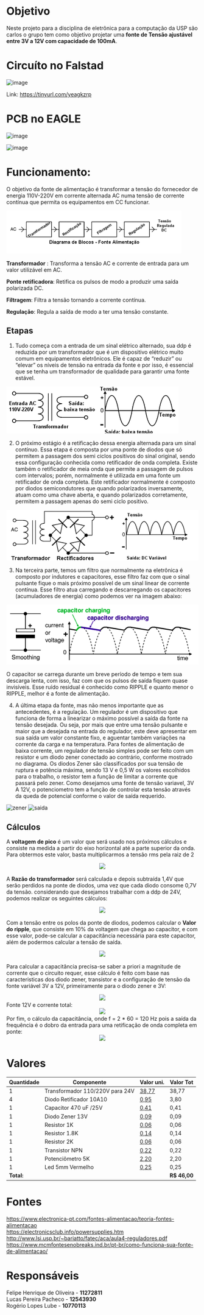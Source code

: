 # Objetivo
Neste projeto para a disciplina de eletrônica para a computação da USP são carlos o grupo tem como objetivo projetar uma **fonte de Tensão ajustável entre 3V a 12V com capacidade de 100mA**.


# Circuíto no Falstad

![image](https://user-images.githubusercontent.com/40775728/127394548-27aeaccc-823f-42af-9d27-d8015510fe8b.png)

Link: https://tinyurl.com/yeagkzrp

# PCB  no EAGLE

![image](https://user-images.githubusercontent.com/40775728/127395495-bd349569-73a3-4966-a399-553951ae09e4.png)

![image](https://user-images.githubusercontent.com/40775728/127395486-5e6e6994-fcf1-40e9-adc0-462599a11cdd.png)


# Funcionamento:
O objetivo da fonte de alimentação é transformar a tensão do fornecedor de energia 110V-220V em
corrente alternada AC numa tensão de corrente contínua que permita os equipamentos em CC funcionar.

![Diagrama](fonte.png)

 **Transformador** : Transforma a tensão AC e corrente de entrada para um valor utilizável em AC.
 
 **Ponte retificadora**: Retifica os pulsos de modo a produzir uma saída polarizada DC.
 
 **Filtragem**: Filtra a tensão tornando a corrente contínua.
 
 **Regulação**: Regula a saída de modo a ter uma tensão constante.
 
 ## Etapas
 
 1. Tudo começa com a entrada de um sinal elétrico alternado, sua ddp é reduzida 
por um transformador que é um dispositivo elétrico muito comum em equipamentos eletrônicos. Ele
é capaz de “reduzir” ou “elevar” os níveis de tensão na entrada da fonte e por isso, é essencial que se
tenha um transformador de qualidade para garantir uma fonte estável.
 
 ![Transformador](trans.png)

2. O próximo estágio é a retificação dessa energia alternada para um sinal contínuo. Essa etapa é
composta por uma ponte de diodos que só permitem a passagem dos semi ciclos positivos do sinal
original, sendo essa configuração conhecida como retificador de onda completa.
Existe também o retificador de meia onda que permite a passagem de pulsos com intervalos; porém, normalmente é
utilizada em uma fonte um retificador de onda completa. Este retificador normalmente é composto
por diodos semicondutores que quando polarizados inversamente, atuam como uma chave aberta, e
quando polarizados corretamente, permitem a passagem apenas do semi ciclo positivo.


![Ponte de Diodo](pontediodo.png)

3. Na terceira parte, temos um filtro que normalmente na eletrônica é composto por indutores e capacitores, esse filtro faz com que o sinal pulsante fique o mais próximo possível de um sinal linear
de corrente contínua. Esse filtro atua carregando e descarregando os capacitores (acumuladores de
energia) como podemos ver na imagem abaixo:

![Capacitor](smoothing.png)

O capacitor se carrega durante um breve período de tempo e tem sua descarga lenta, com isso, faz
com que os pulsos de saída fiquem quase invisíveis. Esse ruído residual é conhecido como RIPPLE e
quanto menor o RIPPLE, melhor é a fonte de alimentação.

4. A última etapa da fonte, mas não menos importante que as antecedentes, é a regulação. Um regulador é um dispositivo que funciona de forma a linearizar o máximo possível a saída da fonte na tensão desejada. Ou seja, por mais que entre uma tensão pulsante e maior que a desejada na entrada do regulador, este deve
apresentar em sua saída um valor constante fixo, e aguentar também variações na corrente da carga e na temperatura. Para fontes de alimentação de baixa corrente, um regulador de tensão simples pode ser feito com um resistor e um diodo zener conectado ao contrário, conforme mostrado no diagrama. Os diodos Zener são classificados por sua tensão de ruptura e potência máxima, sendo 13 V e 0,5 W os valores escolhidos para o trabalho, o resistor tem a função de limitar a corrente que passará pelo zener. Como desejamos uma fonte de tensão variavel, 3V A 12V, o potenciometro tem a função de controlar esta tensão através da queda de potencial conforme o valor de saída requerido.

![zener](https://user-images.githubusercontent.com/74382355/127528233-a05d374a-ca49-4e0c-a685-cfdf381e7d65.png)
![saida](https://user-images.githubusercontent.com/74382355/127528344-8c2eec20-6a56-4b04-b3ef-52727e209932.png)


## Cálculos

A **voltagem de pico** é um valor que será usado nos próximos cálculos e consiste na medida a partir do eixo horizontal até a parte superior da onda.
Para obtermos este valor, basta multiplicarmos a tensão rms pela raiz de 2

<div align="center">
  <img src="https://user-images.githubusercontent.com/40775728/127389512-57b6bed9-d66f-4ec5-b177-948a7d1a3984.PNG">
</div>

A **Razão do transformador** será calculada e depois subtraída 1,4V que serão perdidos na ponte de diodos, uma vez que cada diodo consome 0,7V da tensão.
considerando que desejamos trabalhar com a ddp de 24V, podemos realizar os seguintes cálculos:
<div align="center">
  <img src="https://user-images.githubusercontent.com/74382355/127529424-912535fb-3b80-4e0a-ab16-575239e70177.png"/>
</div>


Com a tensão entre os polos da ponte de diodos, podemos calcular o **Valor do ripple**, que consiste em 10% da voltagem que chega ao capacitor, e com esse valor,
pode-se calcular a capacitância necessária para este capacitor, além de podermos calcular a tensão de saída.

<div align="center">
  <img src="https://user-images.githubusercontent.com/40775728/127390350-9ecf187e-195b-409e-bbc9-6ca64faded9b.PNG"/>
</div>

Para calcular a capacitância precisa-se saber a priori a magnitude de corrente que o circuito requer, esse cálculo é feito com base nas caracteristicas dos diodo zener, transistor e a configuração de tensão da fonte variável 3V a 12V, primeiramente para o diodo zener e 3V:
<div align="center">
  <img src="https://user-images.githubusercontent.com/74382355/127531311-e41478eb-d943-4e4f-a526-d9f79d7732c6.png"/>
</div>
Fonte 12V e corrente total:
<div align="center">
  <img src="https://user-images.githubusercontent.com/74382355/127531912-0bff34a0-aadc-46bf-85f5-e8bf1ff60bf8.png"/>
</div>
Por fim, o cálculo da capacitância, onde f = 2 * 60 = 120 Hz pois a saída da frequência é o dobro da entrada para uma retificação de onda completa em ponte:
<div align="center">
  <img src="https://user-images.githubusercontent.com/74382355/127532478-308dbc2d-cd43-47f3-93f3-9266e9f9df31.png"/>
</div>



  
  
  
  # Valores 
  
  | Quantidade | Componente | Valor uni. | Valor Tot|
|--------------|------------|-------|--------|
| 1 | Transformador 110/220V para 24V| [38,77](https://www.baudaeletronica.com.br/transformador-trafo-1a-24v.html)| 38,77 |
| 4 | Diodo Retificador 10A10| [0,95](https://www.baudaeletronica.com.br/diodo-10a10.html ) | 3,80 |
| 1 | Capacitor 470 uF /25V| [0,41](https://www.baudaeletronica.com.br/capacitor-eletrolitico-470uf-25v.html) | 0,41|
| 1 | Diodo Zener 13V | [0,09](https://www.baudaeletronica.com.br/diodo-zener-bzx55c-13v-0-5w.html) | 0,09 |
| 1 | Resistor 1K | [0,06](https://www.baudaeletronica.com.br/resistor-1k-5-1-4w.html)| 0,06 |  
| 1 | Resistor 1.8K | [0,14](https://www.baudaeletronica.com.br/resistor-1k8-1-2w.html)| 0,14 |
| 1 | Resistor 2K | [0,06](https://www.baudaeletronica.com.br/resistor-2k-5-1-4w.html)| 0,06 |    
| 1 | Transistor NPN | [0,22](https://www.baudaeletronica.com.br/transistor-npn-bc337.html)| 0,22 |
| 1 | Potenciômetro 5K | [2,20](https://www.baudaeletronica.com.br/potenciometro-linear-de-5k-5000.html)| 2,20 |
| 1 | Led 5mm Vermelho| [0,25](https://www.baudaeletronica.com.br/led-difuso-5mm-vermelho.html)| 0,25 |
|**Total:** | | | **R$ 46,00**|

 # Fontes
 https://www.electronica-pt.com/fontes-alimentacao/teoria-fontes-alimentacao </br>
https://electronicsclub.info/powersupplies.htm </br>
http://www.lsi.usp.br/~bariatto/fatec/aca/aula4-reguladores.pdf </br>
https://www.mcmfontesenobreaks.ind.br/pt-br/como-funciona-sua-fonte-de-alimentacao/ 
 
  
  # Responsáveis
  Felipe Henrique de Oliveira - **11272811** </br>
  Lucas Pereira Pacheco - **12543930** </br>
  Rogério Lopes Lube - **10770113** 
  

